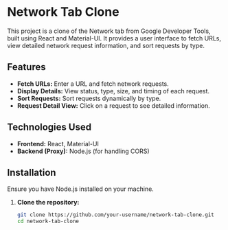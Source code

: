 # Network Tab Clone

This project is a clone of the Network tab from Google Developer Tools, built using React and Material-UI. It provides a user interface to fetch URLs, view detailed network request information, and sort requests by type.

## Features

- **Fetch URLs:** Enter a URL and fetch network requests.
- **Display Details:** View status, type, size, and timing of each request.
- **Sort Requests:** Sort requests dynamically by type.
- **Request Detail View:** Click on a request to see detailed information.

## Technologies Used

- **Frontend:** React, Material-UI
- **Backend (Proxy):** Node.js (for handling CORS)

## Installation

Ensure you have Node.js installed on your machine.

1. **Clone the repository:**

   ```bash
   git clone https://github.com/your-username/network-tab-clone.git
   cd network-tab-clone
